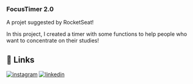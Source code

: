 ### FocusTimer 2.0

A projet suggested by RocketSeat!  


In this project, I created a timer with some functions to help people who want to concentrate 
on their studies! 

## 🔗 Links
[![instagram](https://img.shields.io/badge/Instagram-E4405F?style=flat-square&logo=Instagram&logoColor=white)](https://instagram.com/kielrpl1)
[![linkedin](https://img.shields.io/badge/linkedin-0A66C2?style=for-the-badge&logo=linkedin&logoColor=white)](https://www.linkedin.com/in/ezequiel-rabello-1587002aa/)

